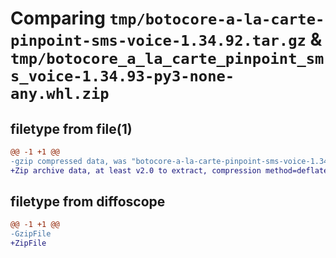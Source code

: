 # Comparing `tmp/botocore-a-la-carte-pinpoint-sms-voice-1.34.92.tar.gz` & `tmp/botocore_a_la_carte_pinpoint_sms_voice-1.34.93-py3-none-any.whl.zip`

## filetype from file(1)

```diff
@@ -1 +1 @@
-gzip compressed data, was "botocore-a-la-carte-pinpoint-sms-voice-1.34.92.tar", last modified: Fri Apr 26 01:01:39 2024, max compression
+Zip archive data, at least v2.0 to extract, compression method=deflate
```

## filetype from diffoscope

```diff
@@ -1 +1 @@
-GzipFile
+ZipFile
```

